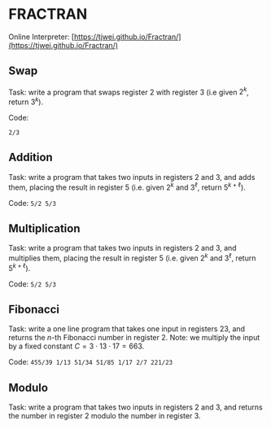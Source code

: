 # FRACTRAN

Online Interpreter: [https://tjwei.github.io/Fractran/](https://tjwei.github.io/Fractran/)

## Swap
Task: write a program that swaps register $2$ with register $3$ (i.e given $2^k$, return $3^k$).

Code:

```2/3```

## Addition

Task: write a program that takes two inputs in registers $2$ and $3$, and adds them, placing the result in register $5$ (i.e. given $2^k$ and $3^\ell$, return $5^{k+\ell}$).

Code:
```5/2 5/3```

## Multiplication

Task: write a program that takes two inputs in registers $2$ and $3$, and multiplies them, placing the result in register $5$ (i.e. given $2^k$ and $3^\ell$, return $5^{k+\ell}$).

Code:
```5/2 5/3```

## Fibonacci

Task: write a one line program that takes one input in registers $23$, and returns the $n$-th Fibonacci number in register $2$.
Note: we multiply the input by a fixed constant $C = 3\cdot13\cdot17 = 663.$

Code:
```455/39 1/13 51/34 51/85 1/17 2/7 221/23```

## Modulo

Task: write a program that takes two inputs in registers $2$ and $3,$ and returns the number in register $2$ modulo the number in register $3$.
